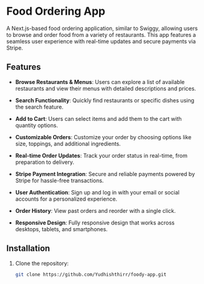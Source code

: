 # Food Ordering App

A Next.js-based food ordering application, similar to Swiggy, allowing users to browse and order food from a variety of restaurants. This app features a seamless user experience with real-time updates and secure payments via Stripe.

## Features

- **Browse Restaurants & Menus**: Users can explore a list of available restaurants and view their menus with detailed descriptions and prices.
  
- **Search Functionality**: Quickly find restaurants or specific dishes using the search feature.

- **Add to Cart**: Users can select items and add them to the cart with quantity options.

- **Customizable Orders**: Customize your order by choosing options like size, toppings, and additional ingredients.

- **Real-time Order Updates**: Track your order status in real-time, from preparation to delivery.

- **Stripe Payment Integration**: Secure and reliable payments powered by Stripe for hassle-free transactions.

- **User Authentication**: Sign up and log in with your email or social accounts for a personalized experience.

- **Order History**: View past orders and reorder with a single click.

- **Responsive Design**: Fully responsive design that works across desktops, tablets, and smartphones.

## Installation

1. Clone the repository:
   ```bash
   git clone https://github.com/Yudhishthirr/foody-app.git

